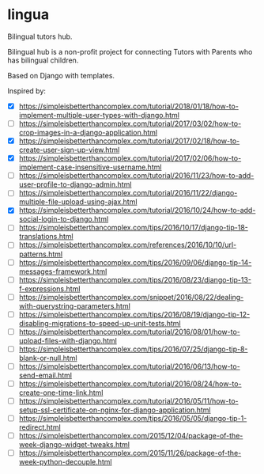# lingua
Bilingual tutors hub.

Bilingual hub is a non-profit project for connecting Tutors with Parents who has bilingual children.

Based on Django with templates.

Inspired by: 
- [x] https://simpleisbetterthancomplex.com/tutorial/2018/01/18/how-to-implement-multiple-user-types-with-django.html
- [ ] https://simpleisbetterthancomplex.com/tutorial/2017/03/02/how-to-crop-images-in-a-django-application.html
- [x] https://simpleisbetterthancomplex.com/tutorial/2017/02/18/how-to-create-user-sign-up-view.html
- [x] https://simpleisbetterthancomplex.com/tutorial/2017/02/06/how-to-implement-case-insensitive-username.html
- [ ] https://simpleisbetterthancomplex.com/tutorial/2016/11/23/how-to-add-user-profile-to-django-admin.html
- [ ] https://simpleisbetterthancomplex.com/tutorial/2016/11/22/django-multiple-file-upload-using-ajax.html
- [x] https://simpleisbetterthancomplex.com/tutorial/2016/10/24/how-to-add-social-login-to-django.html
- [ ] https://simpleisbetterthancomplex.com/tips/2016/10/17/django-tip-18-translations.html
- [ ] https://simpleisbetterthancomplex.com/references/2016/10/10/url-patterns.html
- [ ] https://simpleisbetterthancomplex.com/tips/2016/09/06/django-tip-14-messages-framework.html
- [ ] https://simpleisbetterthancomplex.com/tips/2016/08/23/django-tip-13-f-expressions.html
- [ ] https://simpleisbetterthancomplex.com/snippet/2016/08/22/dealing-with-querystring-parameters.html
- [ ] https://simpleisbetterthancomplex.com/tips/2016/08/19/django-tip-12-disabling-migrations-to-speed-up-unit-tests.html
- [ ] https://simpleisbetterthancomplex.com/tutorial/2016/08/01/how-to-upload-files-with-django.html
- [ ] https://simpleisbetterthancomplex.com/tips/2016/07/25/django-tip-8-blank-or-null.html
- [ ] https://simpleisbetterthancomplex.com/tutorial/2016/06/13/how-to-send-email.html
- [ ] https://simpleisbetterthancomplex.com/tutorial/2016/08/24/how-to-create-one-time-link.html
- [ ] https://simpleisbetterthancomplex.com/tutorial/2016/05/11/how-to-setup-ssl-certificate-on-nginx-for-django-application.html
- [ ] https://simpleisbetterthancomplex.com/tips/2016/05/05/django-tip-1-redirect.html
- [ ] https://simpleisbetterthancomplex.com/2015/12/04/package-of-the-week-django-widget-tweaks.html
- [ ] https://simpleisbetterthancomplex.com/2015/11/26/package-of-the-week-python-decouple.html
